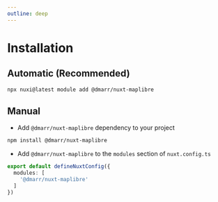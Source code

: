 ```yaml
---
outline: deep
---
```


# Installation

## Automatic (Recommended)

```bash
npx nuxi@latest module add @dmarr/nuxt-maplibre
```

## Manual

- Add `@dmarr/nuxt-maplibre` dependency to your project

```bash
npm install @dmarr/nuxt-maplibre
```

- Add `@dmarr/nuxt-maplibre` to the `modules` section of `nuxt.config.ts`

```ts
export default defineNuxtConfig({
  modules: [
    '@dmarr/nuxt-maplibre'
  ]
})
```
